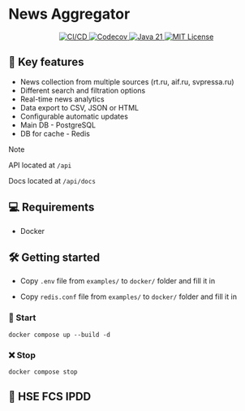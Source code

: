 # News Aggregator

<p align="center">
  <a href="https://github.com/j3rrryy/news-aggregator/actions/workflows/main.yml">
    <img src="https://github.com/j3rrryy/news-aggregator/actions/workflows/main.yml/badge.svg" alt="СI/CD">
  </a>
  <a href="https://codecov.io/gh/j3rrryy/news-aggregator">
    <img src="https://codecov.io/gh/j3rrryy/news-aggregator/graph/badge.svg?token=7EOHJU2CCO" alt="Codecov">
  </a>
  <a href="https://www.oracle.com/java/technologies/downloads/#java21">
    <img src="https://img.shields.io/badge/Java-21-FFD64E.svg" alt="Java 21">
  </a>
  <a href="https://github.com/j3rrryy/news-aggregator/blob/main/LICENSE">
    <img src="https://img.shields.io/badge/License-MIT-blue.svg" alt="MIT License">
  </a>
</p>

## :book: Key features

- News collection from multiple sources (rt.ru, aif.ru, svpressa.ru)
- Different search and filtration options
- Real-time news analytics
- Data export to CSV, JSON or HTML
- Configurable automatic updates
- Main DB - PostgreSQL
- DB for cache - Redis

> [!NOTE]
> API located at `/api`
>
> Docs located at `/api/docs`

## :computer: Requirements

- Docker

## :hammer_and_wrench: Getting started

- Copy `.env` file from `examples/` to `docker/` folder and fill it in

- Copy `redis.conf` file from `examples/` to `docker/` folder and fill it in

### :rocket: Start

```shell
docker compose up --build -d
```

### :x: Stop

```shell
docker compose stop
```

## :sparkling_heart: HSE FCS IPDD
